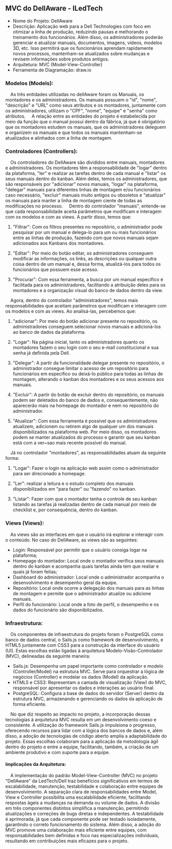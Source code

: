 ## MVC do DellAware - lLedTech
- Nome do Projeto: DellAware
- Descrição: Aplicação web para a Dell Technologies com foco em otimizar a linha de produção, reduzindo pausas e melhorando o treinamento dos funcionários. Além disso, os administradores poderão gerenciar e atualizar manuais, documentos, imagens, vídeos, modelos 3D, etc. Isso permitirá que os funcionários aprendam rapidamente novos processos, mantenham-se atualizados sobre mudanças e revisem informações sobre produtos antigos.
- Arquitetura: MVC (Model-View-Controller)
- Ferramenta de Diagramação: draw.io

### Modelos (Models):
&nbsp;&nbsp;&nbsp;&nbsp;As três entidades utilizadas no dellAware foram os Manuais, os montadores e os administradores. Os manuais possuem o "id", "nome", "descrição" e "URL" como seus atributos e os montadores, juntamente com os administradores, utilizam o "CPF", "nome", "equipe" e "senha" como atributos.
&nbsp;&nbsp;&nbsp;&nbsp;A relação entre as entidades do projeto é estabelecida por meio da função que o manual possuí dentro da fábrica, já que é obrigatório que os montadores estudem os manuais, que os administradores deleguem e organizem os manuais e que todos os manuais mantenham-se atualizados e alinhados com a linha de montagem.

### Controladores (Controllers):
&nbsp;&nbsp;&nbsp;&nbsp;Os controladores do DellAware são divididos entre manuais, montadores e administradores. Os montadores têm a responsabilidade de "logar" dentro da plataforma, "ler" e realizar as tarefas dentro de cada manual e "listar" os seus manuais dentro do kanban. Além deles, temos os administradores, que são responsáveis por "adicionar" novos manuais, "logar" na plataforma, "delegar" manuais para diferentes linhas de montagem e/ou funcionários caso necessário, "excluir" manuais muito antigos ou obsoletos e "atualizar" os manuais para manter a linha de montagem ciente de todas as modificações no processo.
&nbsp;&nbsp;&nbsp;&nbsp;Dentro do controlador "manuais", entende-se que cada responsabilidade aceita parâmetros que modificam e interagem com os modelos e com as views. A partir disso, temos que:

1. "Filtrar": Com os filtros presentes no repositório, o administrador pode pesquisar por um manual e delega-lo para um ou mais funcionários entre as linhas de produção, fazendo com que novos manuais sejam adicionados aos Kanbans dos montadores.

2. "Editar": Por meio do botão editar, os administradores conseguem modificar as informações, os links, as descrições ou qualquer outra coisa dentro de um manual e, dessa forma, atualizá-los para todos os funcionários que possuem esse acesso.

3. "Procurar": Com essa ferramenta, a busca por um manual específico é facilitada para os administradores, facilitando a atribuição deles para os montadores e a organização visual do banco de dados dentro da view.
 
&nbsp;&nbsp;&nbsp;&nbsp;Agora, dentro do controlador "administradores", temos mais responsabilidades que aceitam parâmetros que modificam e interagem com os modelos e com as views. Ao analisá-las, percebemos que:

1. "adicionar": Por meio do botão adicionar presente no repositório, os administradores conseguem selecionar novos manuais e adicioná-los ao banco de dados da plataforma.

2. "Logar": Na página inicial, tanto os administradores quanto os montadores fazem o seu login com o seu e-mail constitucional e sua senha já definida pela Dell.

3. "Delegar": A partir da funcionalidade delegar presente no repositório, o administrador consegue limitar o acesso de um repositório para funcionários em específico ou deixá-lo público para todas as linhas de montagem, alterando o kanban dos montadores e os seus acessos aos manuais.

4. "Excluir": A partir do botão de excluir dentro do repositório, os manuais podem ser deletados do banco de dados e, consequentemente, não aparecerão mais na homepage do montador e nem no repositório do administrador.

5. "Atualizar": Com essa ferramenta é possível que os administradores atualizem, adicionem ou retirem algo de qualquer um dos manuais disponibilizados na plataforma web. Por meio disso, os montadores podem se manter atualizados do processo e garantir que seu kanban está com a ver~sao mais recente possível do manual.

&nbsp;&nbsp;&nbsp;&nbsp;Já no controlador "montadores", as responsabilidades atuam da seguinte forma:

1. "Logar": Fazer o login na aplicação web assim como o administrador para ser direcionado a homepage.

2. "Ler": realizar a leitura e o estudo completo dos manuais disponibilizados em "para fazer" ou "fazendo" no kanban.

3. "Listar": Fazer com que o montador tenha o controle de seu kanban listando as tarefas já realizadas dentro de cada manual por meio de checklist e, por consequência, dentro do kanban.

### Views (Views):
&nbsp;&nbsp;&nbsp;&nbsp;As views são as interfaces em que o usuário irá explorar e interagir com o conteúdo. No caso do DellAware, as views são as seguintes:

- Login: Responsável por permitir que o usuário consiga logar na plataforma;
- Homepage do montador: Local onde o montador verifica seus manuais dentro do kanban e acompanha quais tarefas ainda tem que realiar e quais já foram feitas;
- Dashboard do administrador: Local onde o administrador acompanha o desenvolvimento e desempenho geral da equipe.
- Repositório: Local onde ocorre a delegação dos manuais para as linhas de montagem e permite que o administrador atualize ou adicione manuais.
- Perfil do funcionário: Local onde a foto de perfil, o desempenho e os dados do funcionário são disponibilizados.


### Infraestrutura:

&nbsp;&nbsp;&nbsp;&nbsp;Os componentes de infraestrutura do projeto foram o PostgreSQL como banco de dados central, o Sails.js como framework de desenvolvimento, e HTML5 juntamente com CSS3 para a construção da interface do usuário (UI). Estas escolhas estão ligadas à arquitetura Modelo-Visão-Controlador (MVC), delineadas da seguinte maneira:

- Sails.js: Desempenha um papel importante como controlador e modelo (Controller/Model) na estrutura MVC. Serve para orquestrar a lógica de negócios (Controller) e modelar os dados (Model) da aplicação.
- HTML5 e CSS3: Representam a camada de visualização (View) do MVC, responsável por apresentar os dados e interações ao usuário final.
- PostgreSQL: Configura a base de dados do servidor (Server) dentro da estrutura MVC, armazenando e gerenciando os dados da aplicação de forma eficiente.

&nbsp;&nbsp;&nbsp;&nbsp;No que diz respeito ao impacto no projeto, a incorporação dessas tecnologias à arquitetura MVC resulta em um desenvolvimento coeso e consistente. A utilização do framework Sails.js impulsiona o progresso, oferecendo recursos para lidar com a lógica dos bancos de dados e, além disso, a adoção de tecnologias de código aberto amplia a adaptabilidade do projeto. Essas escolhas colaboram para a aplicação da metodologia ágil dentro do projeto e entre a equipe, facilitando, também, a criação de um ambiente produtivo e com suporte para a equipe.

#### Implicações da Arquitetura:
&nbsp;&nbsp;&nbsp;&nbsp;A implementação do padrão Model-View-Controller (MVC) no projeto "DellAware" da LedTech/Dell traz benefícios significativos em termos de escalabilidade, manutenção, testabilidade e colaboração entre equipes de desenvolvimento. A separação clara de responsabilidades entre Model, View e Controller possibilita uma escalabilidade eficiente, facilitando respostas ágeis a mudanças na demanda ou volume de dados. A divisão em três componentes distintos simplifica a manutenção, permitindo atualizações e correções de bugs diretas e independentes. A testabilidade é aprimorada, já que cada componente pode ser testado isoladamente, garantindo o correto funcionamento do sistema. Além disso, a adoção do MVC promove uma colaboração mais eficiente entre equipes, com responsabilidades bem definidas e foco nas especializações individuais, resultando em contribuições mais eficazes para o projeto.
